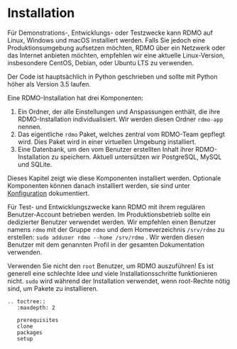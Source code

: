 # Installation

Für Demonstrations-, Entwicklungs- oder Testzwecke kann RDMO auf Linux, Windows und macOS installiert werden. Falls Sie jedoch eine Produktionsumgebung aufsetzen möchten, RDMO über ein Netzwerk oder das Internet anbieten möchten, empfehlen wir eine aktuelle Linux-Version, insbesondere CentOS, Debian, oder Ubuntu LTS zu verwenden.

Der Code ist hauptsächlich in Python geschrieben und sollte mit Python höher als Version 3.5 laufen.

Eine RDMO-Installation hat drei Komponenten:

1. Ein Ordner, der alle Einstellungen und Anspassungen enthält, die ihre RDMO-Installation individualisiert. Wir werden diesen Ordner `rdmo-app` nennen.
1. Das eigentliche `rdmo` Paket, welches zentral vom RDMO-Team gepflegt wird. Dies Paket wird in einer virtuellen Umgebung installiert.
1. Eine Datenbank, um den vom Benutzer erstellten Inhalt ihrer RDMO-Installation zu speichern. Aktuell untersützen wir PostgreSQL, MySQL und SQLite.

Dieses Kapitel zeigt wie diese Komponenten installiert werden. Optionale Komponenten können danach installiert werden, sie sind unter [Konfiguration](../../../configuration/index.html) dokumentiert.

Für Test- und Entwicklungszwecke kann RDMO mit ihrem regulären Benutzer-Account betrieben werden. Im Produktionsbetrieb sollte ein dedizierter Benutzer verwendet werden. Wir empfehlen einen Benutzer namens `rdmo` mit der Gruppe `rdmo` und dem Homeverzeichnis `/srv/rdmo` zu erstellen: `sudo adduser rdmo --home /srv/rdmo` . Wir werden diesen Benutzer mit dem genannten Profil in der gesamten Dokumentation verwenden.

Verwenden Sie nicht den `root` Benutzer, um RDMO auszuführen! Es ist generell eine schlechte Idee und viele Installationsschritte funktionieren nicht. `sudo` wird während der Installation verwendet, wenn root-Rechte nötig sind, um Pakete zu installieren.

```eval_rst
.. toctree::
   :maxdepth: 2

   prerequisites
   clone
   packages
   setup
```
